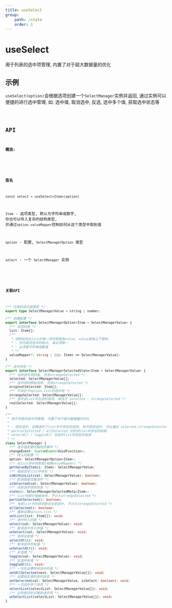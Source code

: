 ```yaml
---
title: useSelect
group:
    path: /state
    order: 1
---
```


# useSelect

用于列表的选中项管理, 内置了对于超大数据量的优化

## 示例

`useSelect(option)`会根据选项创建一个`SelectManager`实例并返回, 通过实例可以便捷的进行选中管理, 如: 选中值, 取消选中, 反选, 选中多个值, 获取选中状态等

<code src="./use-select.demo.tsx" />

## API

**概览:**

<br/>

**签名**

`const select = useSelect<Item>(option)`

`Item` - 选项类型, 默认为字符串或数字, 你也可以传入复杂的结构类型, 并通过`option.valueMapper`控制如何从这个类型中取到值

`option` - 配置, `SelectManagerOption` 类型

`select` - 一个 `SelectManager` 实例

<br/>


**关联API**

```ts
/** 可用的选中值类型 */
export type SelectManagerValue = string | number;

/** 创建配置 */
export interface SelectManagerOption<Item = SelectManagerValue> {
  /** 选项列表 */
  list: Item[];
  /**
   * 控制如何从list的每一项中获取到value, value具有以下限制:
   * - 作为是否选中的标识, 其必须唯一
   * - 必须是字符串或数值
   * */
  valueMapper?: string | ((i: Item) => SelectManagerValue);
}

/** 选中状态 */
export interface SelectManagerSelectedState<Item = SelectManagerValue> {
  /** 当前选中项的值, 包含strangeSelected */
  selected: SelectManagerValue[];
  /** 选中项的原始选项, 包含strangeSelected */
  originalSelected: Item[];
  /** 不存在于option.list的选中项 */
  strangeSelected: SelectManagerValue[];
  /** 选中且list中包含的选项, 相当于 selected - strangeSelected */
  realSelected: SelectManagerValue[];
}

/**
 * 用于列表的选中项管理, 内置了对于超大数据量的优化
 *
 * - 怪异选中, 如果选中了list中不存在的选项, 称为怪异选中, 可以通过 selected.strangeSelected 访问这些选项, 存在此行为时, 以下api行为需要注意:
 * partialSelected / allSelected 仅检测list中存在的权限
 * selectAll / toggleAll 仅选中list中存在的选项
 * */
class SelectManager {
  /** 选中值变更时触发的事件 */
  changeEvent: CustomEvent<VoidFunction>;
  /** 传入的配置 */
  option: SelectManagerOption<Item>;
  /** 从list项中获取值(根据valueMapper) */
  getValueByItem(i: Item): SelectManagerValue;
  /** 值是否在list中存在 */
  isWithinList(val: SelectManagerValue): boolean;
  /** 检测值是否被选中 */
  isSelected(val: SelectManagerValue): boolean;
  /** 当前选中项的信息 */
  state(): SelectManagerSelectedMeta<Item>;
  /** list中部分值被选中, 不计入strangeSelected */
  partialSelected(): boolean;
  /** 当前list中的选项是否全部选中, 不计入strangeSelected */
  allSelected(): boolean;
  /** 重新设置option.list */
  setList(list: Item[]): void;
  /** 选中传入的值 */
  select(val: SelectManagerValue): void;
  /** 取消选中传入的值 */
  unSelect(val: SelectManagerValue): void;
  /** 选择全部值 */
  selectAll(): void;
  /** 取消选中所有值 */
  unSelectAll(): void;
  /** 反选值 */
  toggle(val: SelectManagerValue): void;
  /** 反选所有值 */
  toggleAll(): void;
  /** 一次性设置所有选中的值 */
  setAllSelected(next: SelectManagerValue[]): void;
  /** 设置指定值的选中状态 */
  setSelected(val: SelectManagerValue, isSelect: boolean): void;
  /** 一次选中多个选项 */
  selectList(selectList: SelectManagerValue[]): void;
  /** 以列表的形式移除选中项 */
  unSelectList(selectList: SelectManagerValue[]): void;
}
```
